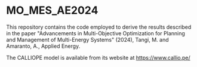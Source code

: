 # MO_MES_AE2024
This repository contains the code employed to derive the results described in the paper "Advancements in Multi-Objective Optimization for Planning and Management of Multi-Energy Systems" (2024), Tangi, M. and Amaranto, A., Applied Energy.

The CALLIOPE model is available from its website at https://www.callio.pe/

